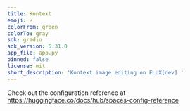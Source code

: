 ```yaml
---
title: Kontext
emoji: ⚡
colorFrom: green
colorTo: gray
sdk: gradio
sdk_version: 5.31.0
app_file: app.py
pinned: false
license: mit
short_description: 'Kontext image editing on FLUX[dev] '
---
```


Check out the configuration reference at https://huggingface.co/docs/hub/spaces-config-reference
